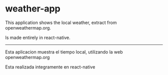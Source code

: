 # weather-app
This application shows the local weather, extract from openweathermap.org.

Is made entirely in react-native.

-------------------------------------------------------------------------

Esta aplicacion muestra el tiempo local, utilizando la web openweathermap.org

Esta realizada integramente en react-native

